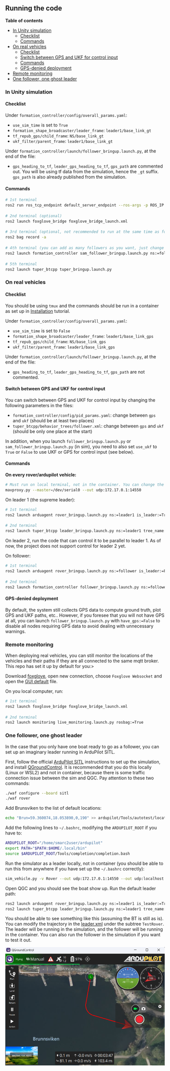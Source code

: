 ## Running the code

**Table of contents**
- [In Unity simulation](#in-unity-simulation)
  - [Checklist](#checklist)
  - [Commands](#commands)
- [On real vehicles](#on-real-vehicles)
  - [Checklist](#checklist-1)
  - [Switch between GPS and UKF for control input](#switch-between-gps-and-ukf-for-control-input)
  - [Commands](#commands-1)
  - [GPS-denied deployment](#gps-denied-deployment)
- [Remote monitoring](#remote-monitoring)
- [One follower, one ghost leader](#one-follower-one-ghost-leader)

### In Unity simulation

#### Checklist

Under `formation_controller/config/overall_params.yaml`:
- `use_sim_time` is set to `True`
- `formation_shape_broadcaster/leader_frame`: `leader1/base_link_gt`
- `tf_repub_gps/child_frame`: `NS/base_link_gt`
- `ukf_filter/parent_frame`: `leader1/base_link_gt`

Under `formation_controller/launch/follower_bringup.launch.py`, at the end of the file:
- `gps_heading_to_tf`, `leader_gps_heading_to_tf`, `gps_path` are commented out. You will be using tf data from the simulation, hence the `_gt` suffix. `gps_path` is also already published from the simulation.

#### Commands

```bash
# 1st terminal
ros2 run ros_tcp_endpoint default_server_endpoint --ros-args -p ROS_IP:=127.0.0.1 -p ROS_PORT:=10000

# 2nd terminal (optional)
ros2 launch foxglove_bridge foxglove_bridge_launch.xml

# 3rd terminal (optional, not recommended to run at the same time as foxglove because both processes are heavy)
ros2 bag record -a 

# 4th terminal (you can add as many followers as you want, just change the ns)
ros2 launch formation_controller sam_follower_bringup.launch.py ns:=follower use_ukf:=True

# 5th terminal
ros2 launch tuper_btcpp tuper_bringup.launch.py
```

### On real vehicles

#### Checklist

You should be using `tmux` and the commands should be run in a container as set up in [Installation](installation.md) tutorial.

Under `formation_controller/config/overall_params.yaml`:
- `use_sim_time` is set to `False`
- `formation_shape_broadcaster/leader_frame`: `leader1/base_link_gps`
- `tf_repub_gps/child_frame`: `NS/base_link_gps`
- `ukf_filter/parent_frame`: `leader1/base_link_gps`

Under `formation_controller/launch/follower_bringup.launch.py`, at the end of the file:
- `gps_heading_to_tf`, `leader_gps_heading_to_tf`, `gps_path` are not commented.

#### Switch between GPS and UKF for control input

You can switch between GPS and UKF for control input by changing the following parameters in the files:
- `formation_controller/config/pid_params.yaml`: change between `gps` and `ukf` (should be at least two places)
- `tuper_btcpp/behavior_trees/follower.xml`: change between `gps` and `ukf` (should be only one place at the start)

In addition, when you launch `follower_bringup.launch.py` or `sam_follower_bringup.launch.py` (in sim), you need to also set `use_ukf` to `True` or `False` to use UKF or GPS for control input (see below).

#### Commands

**On every rover/ardupilot vehicle:**
```bash
# Must run on local terminal, not in the container. You can change the master and add more outputs if you want.
mavproxy.py --master=/dev/serial0 --out udp:172.17.0.1:14550
```

On leader 1 (the supreme leader):
```bash
# 1st terminal
ros2 launch arduagent rover_bringup.launch.py ns:=leader1 is_leader:=True

# 2nd terminal
ros2 launch tuper_btcpp leader_bringup.launch.py ns:=leader1 tree_name:=TestRover
```

On leader 2, run the code that can control it to be parallel to leader 1. As of now, the project does not support control for leader 2 yet.

On follower:
```bash
# 1st terminal
ros2 launch arduagent rover_bringup.launch.py ns:=follower is_leader:=False

# 2nd terminal
ros2 launch formation_controller follower_bringup.launch.py ns:=follower use_ukf:=False rosbag:=True
```

#### GPS-denied deployment

By default, the system still collects GPS data to compute ground truth, plot GPS and UKF paths, etc.. However, if you foresee that you will not have GPS at all, you can launch `follower_bringup.launch.py` with `have_gps:=False` to disable all nodes requiring GPS data to avoid dealing with unnecessary warnings.

### Remote monitoring

When deploying real vehicles, you can still monitor the locations of the vehicles and their paths if they are all connected to the same mqtt broker. This repo has set it up by default for you:>

Download [foxglove](https://foxglove.dev/), open new connection, choose `Foxglove Websocket` and open the [GUI default](tuper_foxglove.json) file.

On you local computer, run:
```bash
# 1st terminal
ros2 launch foxglove_bridge foxglove_bridge_launch.xml

# 2nd terminal
ros2 launch monitoring live_monitoring.launch.py rosbag:=True
```

### One follower, one ghost leader

In the case that you only have one boat ready to go as a follower, you can set up an imaginary leader running in ArduPilot SITL.

First, follow the official [ArduPilot SITL](https://ardupilot.org/dev/docs/building-setup-linux.html#building-setup-linux) instructions to set up the simulation, and install [QGroundControl](https://docs.qgroundcontrol.com/master/en/qgc-user-guide/getting_started/download_and_install.html). It is recommended that you do this locally (Linux or WSL2) and not in container, because there is some traffic connection issue between the sim and QGC. Pay attention to these two commands:

```bash
./waf configure --board sitl
./waf rover
```

Add Brunsviken to the list of default locations:
```bash
echo "Brun=59.360074,18.053890,0,190" >> ardupilot/Tools/autotest/locations.txt
```

Add the following lines to `~/.bashrc`, modifying the `ARDUPILOT_ROOT` if you have to:

```bash
ARDUPILOT_ROOT="/home/smarc2user/ardupilot"
export PATH="$PATH:$HOME/.local/bin"
source $ARDUPILOT_ROOT/Tools/completion/completion.bash
```

Run the simulator as a leader locally, not in container (you should be able to run this from anywhere if you have set up the `~/.bashrc` correctly):

```bash
sim_vehicle.py -v Rover --out udp:172.17.0.1:14550 --out udp:localhost:14550 -L Brun
```

Open QGC and you should see the boat show up. Run the default leader path:

```bash
ros2 launch arduagent rover_bringup.launch.py ns:=leader1 is_leader:=True
ros2 launch tuper_btcpp leader_bringup.launch.py ns:=leader1 tree_name:=TestRover
```

You should be able to see something like this (assuming the BT is still as is). You can modify the trajectory in the [leader.xml](../tuper_btcpp/behavior_trees/leader.xml) under the subtree `TestRover`. The leader will be running in the simulation, and the follower will be running in the container. You can also run the follower in the simulation if you want to test it out.

![](images/ghost_leader_path.png)

